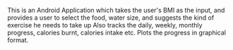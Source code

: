 This is an Android Application which takes the user's BMI as the input, and provides a user to select the food, water size, and suggests the kind of exercise he needs to take up
Also tracks the daily, weekly, monthly progress, calories burnt, calories intake etc.
Plots the progress in graphical format.

